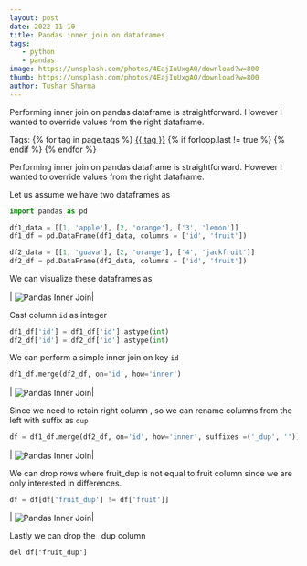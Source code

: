 ```yaml
---
layout: post
date: 2022-11-10
title: Pandas inner join on dataframes
tags:
   - python
   - pandas
image: https://unsplash.com/photos/4EajIuUxgAQ/download?w=800
thumb: https://unsplash.com/photos/4EajIuUxgAQ/download?w=800
author: Tushar Sharma
---
```


Performing inner join on pandas dataframe is straightforward. However I wanted to override values from the right dataframe.<!-- truncate_here -->
<p>Tags: {% for tag in page.tags %} <a class="mytag" href="/tag/{{ tag }}" title="View posts tagged with &quot;{{ tag }}&quot;">{{ tag }}</a>  {% if forloop.last != true %} {% endif %} {% endfor %} </p>

Performing inner join on pandas dataframe is straightforward. However I wanted to override values from the right dataframe.

Let us assume we have two dataframes as 

```python
import pandas as pd

df1_data = [[1, 'apple'], [2, 'orange'], ['3', 'lemon']]   
df1_df = pd.DataFrame(df1_data, columns = ['id', 'fruit']) 

df2_data = [[1, 'guava'], [2, 'orange'], ['4', 'jackfruit']]
df2_df = pd.DataFrame(df2_data, columns = ['id', 'fruit'])
```

We can visualize these dataframes as

| <img align="center"  loading="lazy" src="{{ root_url }}/img/pandas_inner_join1.png" alt="Pandas Inner Join" />|

Cast column `id` as integer

```python
df1_df['id'] = df1_df['id'].astype(int)
df2_df['id'] = df2_df['id'].astype(int)
```

We can perform a simple inner join on key `id`

```python
df1_df.merge(df2_df, on='id', how='inner')
```

| <img align="center"  loading="lazy" src="{{ root_url }}/img/pandas_inner_join2.png" alt="Pandas Inner Join" />|


Since we need to retain right column , so we can rename columns from the left with suffix as `dup`


```python
df = df1_df.merge(df2_df, on='id', how='inner', suffixes =('_dup', ''))
```

| <img align="center"  loading="lazy" src="{{ root_url }}/img/pandas_inner_join3.png" alt="Pandas Inner Join" />|

We can drop rows where fruit_dup is not equal to fruit column since we are only interested in differences.

```python
df = df[df['fruit_dup'] != df['fruit']]
```

| <img align="center"  loading="lazy" src="{{ root_url }}/img/pandas_inner_join4.png" alt="Pandas Inner Join" />|


Lastly we can drop the _dup column

```pyton
del df['fruit_dup']
```
